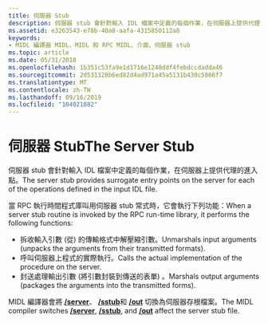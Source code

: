 ```yaml
---
title: 伺服器 Stub
description: 伺服器 stub 會針對輸入 IDL 檔案中定義的每個作業，在伺服器上提供代理的進入點。
ms.assetid: e3263543-e78b-40a8-aafa-4315850112a8
keywords:
- MIDL 編譯器 MIDL、MIDL 和 RPC MIDL、介面、伺服器 stub
ms.topic: article
ms.date: 05/31/2018
ms.openlocfilehash: 1b351c53fa9e1d1716e1240ddf4febdccdadda46
ms.sourcegitcommit: 2d531328b6ed82d4ad971a45a5131b430c5866f7
ms.translationtype: MT
ms.contentlocale: zh-TW
ms.lasthandoff: 09/16/2019
ms.locfileid: "104021882"
---
```

# <a name="the-server-stub"></a><span data-ttu-id="b94f2-104">伺服器 Stub</span><span class="sxs-lookup"><span data-stu-id="b94f2-104">The Server Stub</span></span>

<span data-ttu-id="b94f2-105">伺服器 stub 會針對輸入 IDL 檔案中定義的每個作業，在伺服器上提供代理的進入點。</span><span class="sxs-lookup"><span data-stu-id="b94f2-105">The server stub provides surrogate entry points on the server for each of the operations defined in the input IDL file.</span></span>

<span data-ttu-id="b94f2-106">當 RPC 執行時間程式庫叫用伺服器 stub 常式時，它會執行下列功能：</span><span class="sxs-lookup"><span data-stu-id="b94f2-106">When a server stub routine is invoked by the RPC run-time library, it performs the following functions:</span></span>

-   <span data-ttu-id="b94f2-107">拆收輸入引數 (從) 的傳輸格式中解壓縮引數。</span><span class="sxs-lookup"><span data-stu-id="b94f2-107">Unmarshals input arguments (unpacks the arguments from their transmitted formats).</span></span>
-   <span data-ttu-id="b94f2-108">呼叫伺服器上程式的實際執行。</span><span class="sxs-lookup"><span data-stu-id="b94f2-108">Calls the actual implementation of the procedure on the server.</span></span>
-   <span data-ttu-id="b94f2-109">封送處理輸出引數 (將引數封裝到傳送的表單) 。</span><span class="sxs-lookup"><span data-stu-id="b94f2-109">Marshals output arguments (packages the arguments into the transmitted forms).</span></span>

<span data-ttu-id="b94f2-110">MIDL 編譯器會將 [**/server**](-server.md)、 [**/sstub**](-sstub.md)和 [**/out**](-out.md) 切換為伺服器存根檔案。</span><span class="sxs-lookup"><span data-stu-id="b94f2-110">The MIDL compiler switches [**/server**](-server.md), [**/sstub**](-sstub.md), and [**/out**](-out.md) affect the server stub file.</span></span>

 

 




